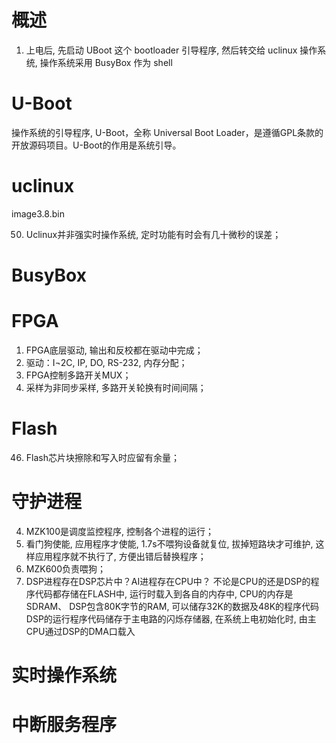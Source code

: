 # 概述

1. 上电后, 先启动 UBoot 这个 bootloader 引导程序, 然后转交给 uclinux 操作系统, 操作系统采用 BusyBox 作为 shell

# U-Boot

操作系统的引导程序, U-Boot，全称 Universal Boot Loader，是遵循GPL条款的开放源码项目。U-Boot的作用是系统引导。

# uclinux

image3.8.bin

50.    Uclinux并非强实时操作系统, 定时功能有时会有几十微秒的误差；

# BusyBox

# FPGA

1. FPGA底层驱动, 输出和反校都在驱动中完成；
1. 驱动：I¬2C, IP, DO, RS-232, 内存分配；
43.    FPGA控制多路开关MUX；
52.    采样为非同步采样, 多路开关轮换有时间间隔；

# Flash

46.    Flash芯片块擦除和写入时应留有余量；

# 守护进程

4.    MZK100是调度监控程序, 控制各个进程的运行；
48.    看门狗使能, 应用程序才使能, 1.7s不喂狗设备就复位, 拔掉短路块才可维护, 这样应用程序就不执行了, 方便出错后替换程序；
49.    MZK600负责喂狗；
1.    DSP进程存在DSP芯片中？AI进程存在CPU中？
不论是CPU的还是DSP的程序代码都存储在FLASH中, 运行时载入到各自的内存中, CPU的内存是SDRAM、
DSP包含80K字节的RAM, 可以储存32K的数据及48K的程序代码DSP的运行程序代码储存于主电路的闪烁存储器, 在系统上电初始化时, 由主CPU通过DSP的DMA口载入

# 实时操作系统


# 中断服务程序
